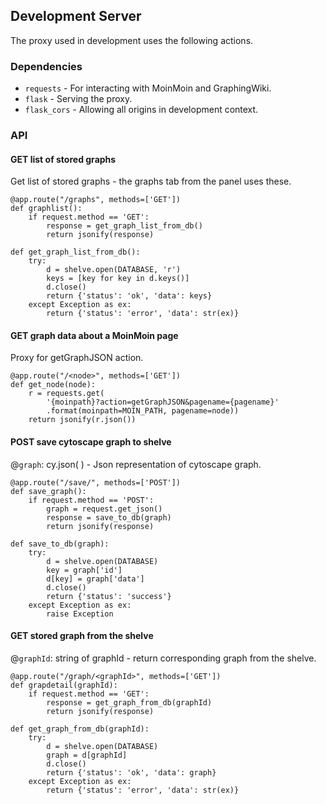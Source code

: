 ## Development Server

The proxy used in development uses the following actions.

### Dependencies

* `requests` - For interacting with MoinMoin and GraphingWiki.
* `flask` - Serving the proxy.
* `flask_cors` - Allowing all origins in development context.

### API

#### GET list of stored graphs
Get list of stored graphs - the graphs tab from the panel uses these.

    @app.route("/graphs", methods=['GET'])
    def graphlist():
        if request.method == 'GET':
            response = get_graph_list_from_db()
            return jsonify(response)

    def get_graph_list_from_db():
        try:
            d = shelve.open(DATABASE, 'r')
            keys = [key for key in d.keys()]
            d.close()
            return {'status': 'ok', 'data': keys}
        except Exception as ex:
            return {'status': 'error', 'data': str(ex)}

#### GET graph data about a MoinMoin page
Proxy for getGraphJSON action.    
    
    @app.route("/<node>", methods=['GET'])
    def get_node(node):
        r = requests.get(
            '{moinpath}?action=getGraphJSON&pagename={pagename}'
            .format(moinpath=MOIN_PATH, pagename=node))
        return jsonify(r.json())
   
   
#### POST save cytoscape graph to shelve

@`graph`: cy.json( ) - Json representation of cytoscape graph.

    @app.route("/save/", methods=['POST'])
    def save_graph():
        if request.method == 'POST':
            graph = request.get_json()
            response = save_to_db(graph)
            return jsonify(response)

    def save_to_db(graph):
        try:
            d = shelve.open(DATABASE)
            key = graph['id']
            d[key] = graph['data']
            d.close()
            return {'status': 'success'}
        except Exception as ex:
            raise Exception
            
#### GET stored graph from the shelve
            
@`graphId`: string of graphId - return corresponding graph from the shelve.

    @app.route("/graph/<graphId>", methods=['GET'])
    def grapdetail(graphId):
        if request.method == 'GET':
            response = get_graph_from_db(graphId)
            return jsonify(response)

    def get_graph_from_db(graphId):
        try:
            d = shelve.open(DATABASE)
            graph = d[graphId]
            d.close()
            return {'status': 'ok', 'data': graph}
        except Exception as ex:
            return {'status': 'error', 'data': str(ex)}
            
            

